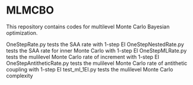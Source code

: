 # MLMCBO

This repository contains codes for multilevel Monte Carlo Bayesian optimization.

OneStepRate.py tests the SAA rate with 1-step EI
OneStepNestedRate.py tests the SAA rate for inner Monte Carlo with 1-step EI
OneStepMLRate.py tests the mulilevel Monte Carlo rate of increment with 1-step EI
OneStepAntitheticRate.py tests the mulilevel Monte Carlo rate of antithetic coupling with 1-step EI
test_ml_1EI.py tests the mulilevel Monte Carlo complexity
